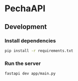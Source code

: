 # PechaAPI

## Development

### Install dependencies

```bash
pip install -r requirements.txt
```

### Run the server

```bash
fastapi dev app/main.py
```
